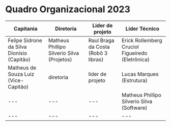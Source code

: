 # Quadro Organizacional 2023

| Capitania | Diretoria | Lider de projeto | Líder Técnico |
|--- |--- |--- | --- |
| Felipe Sidrone da Silva Dionísio (Capitão) | Matheus Phillipo Silverio Silva (Projetos) | Raul Braga da Costa (Robô 3 libras)|Erick Rollemberg Cruciol Figueiredo (Eletrônica) |
|Matheus de Souza Luiz (Vice-Capitão) | diretoria | lider de projeto | Lucas Marques (Estrutura) |
|--- |--- |--- | Matheus Phillipo Silverio Silva (Software) |
|--- |--- |--- | ---|
